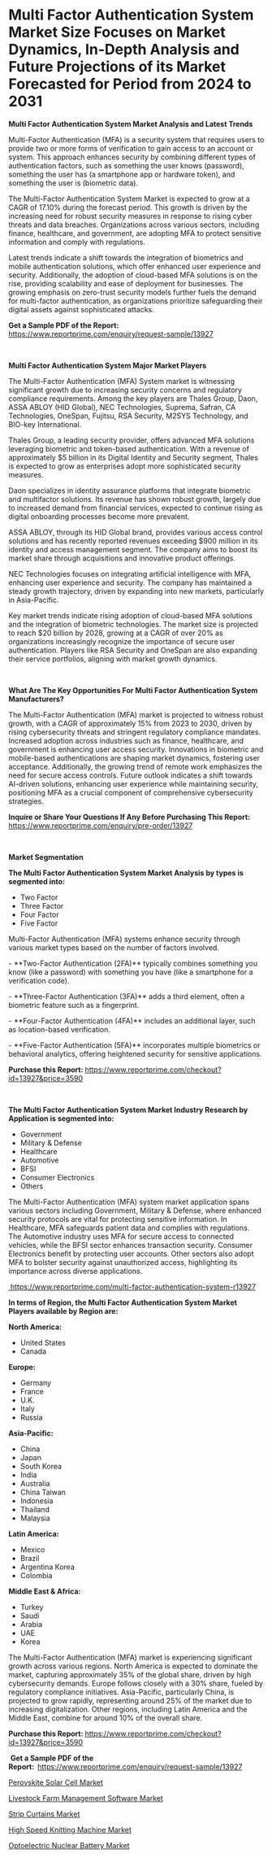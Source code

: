 <p><h1>Multi Factor Authentication System Market Size Focuses on Market Dynamics, In-Depth Analysis and Future Projections of its Market Forecasted for Period from 2024 to 2031</h1></p><p><strong>Multi Factor Authentication System Market Analysis and Latest Trends</strong></p>
<p><p>Multi-Factor Authentication (MFA) is a security system that requires users to provide two or more forms of verification to gain access to an account or system. This approach enhances security by combining different types of authentication factors, such as something the user knows (password), something the user has (a smartphone app or hardware token), and something the user is (biometric data).</p><p>The Multi-Factor Authentication System Market is expected to grow at a CAGR of 17.10% during the forecast period. This growth is driven by the increasing need for robust security measures in response to rising cyber threats and data breaches. Organizations across various sectors, including finance, healthcare, and government, are adopting MFA to protect sensitive information and comply with regulations.</p><p>Latest trends indicate a shift towards the integration of biometrics and mobile authentication solutions, which offer enhanced user experience and security. Additionally, the adoption of cloud-based MFA solutions is on the rise, providing scalability and ease of deployment for businesses. The growing emphasis on zero-trust security models further fuels the demand for multi-factor authentication, as organizations prioritize safeguarding their digital assets against sophisticated attacks.</p></p>
<p><strong>Get a Sample PDF of the Report:&nbsp;</strong> <a href="https://www.reportprime.com/enquiry/request-sample/13927?utm_campaign=1783&utm_medium=2&utm_source=Github&utm_content=ia&utm_term=18102024&utm_id=multi-factor-authentication-system">https://www.reportprime.com/enquiry/request-sample/13927</a></p>
<p>&nbsp;</p>
<p><strong>Multi Factor Authentication System Major Market Players</strong></p>
<p><p>The Multi-Factor Authentication (MFA) System market is witnessing significant growth due to increasing security concerns and regulatory compliance requirements. Among the key players are Thales Group, Daon, ASSA ABLOY (HID Global), NEC Technologies, Suprema, Safran, CA Technologies, OneSpan, Fujitsu, RSA Security, M2SYS Technology, and BIO-key International.</p><p>Thales Group, a leading security provider, offers advanced MFA solutions leveraging biometric and token-based authentication. With a revenue of approximately $5 billion in its Digital Identity and Security segment, Thales is expected to grow as enterprises adopt more sophisticated security measures.</p><p>Daon specializes in identity assurance platforms that integrate biometric and multifactor solutions. Its revenue has shown robust growth, largely due to increased demand from financial services, expected to continue rising as digital onboarding processes become more prevalent.</p><p>ASSA ABLOY, through its HID Global brand, provides various access control solutions and has recently reported revenues exceeding $900 million in its identity and access management segment. The company aims to boost its market share through acquisitions and innovative product offerings.</p><p>NEC Technologies focuses on integrating artificial intelligence with MFA, enhancing user experience and security. The company has maintained a steady growth trajectory, driven by expanding into new markets, particularly in Asia-Pacific.</p><p>Key market trends indicate rising adoption of cloud-based MFA solutions and the integration of biometric technologies. The market size is projected to reach $20 billion by 2028, growing at a CAGR of over 20% as organizations increasingly recognize the importance of secure user authentication. Players like RSA Security and OneSpan are also expanding their service portfolios, aligning with market growth dynamics.</p></p>
<p>&nbsp;</p>
<p><strong>What Are The Key Opportunities For Multi Factor Authentication System Manufacturers?</strong></p>
<p><p>The Multi-Factor Authentication (MFA) market is projected to witness robust growth, with a CAGR of approximately 15% from 2023 to 2030, driven by rising cybersecurity threats and stringent regulatory compliance mandates. Increased adoption across industries such as finance, healthcare, and government is enhancing user access security. Innovations in biometric and mobile-based authentications are shaping market dynamics, fostering user acceptance. Additionally, the growing trend of remote work emphasizes the need for secure access controls. Future outlook indicates a shift towards AI-driven solutions, enhancing user experience while maintaining security, positioning MFA as a crucial component of comprehensive cybersecurity strategies.</p></p>
<p><strong>Inquire or Share Your Questions If Any Before Purchasing This Report:</strong> <a href="https://www.reportprime.com/enquiry/pre-order/13927?utm_campaign=1783&utm_medium=2&utm_source=Github&utm_content=ia&utm_term=18102024&utm_id=multi-factor-authentication-system">https://www.reportprime.com/enquiry/pre-order/13927</a></p>
<p>&nbsp;</p>
<p><strong>Market Segmentation</strong></p>
<p><strong>The Multi Factor Authentication System Market Analysis by types is segmented into:</strong></p>
<p><ul><li>Two Factor</li><li>Three Factor</li><li>Four Factor</li><li>Five Factor</li></ul></p>
<p><p>Multi-Factor Authentication (MFA) systems enhance security through various market types based on the number of factors involved. </p><p>- **Two-Factor Authentication (2FA)** typically combines something you know (like a password) with something you have (like a smartphone for a verification code).</p><p>- **Three-Factor Authentication (3FA)** adds a third element, often a biometric feature such as a fingerprint.</p><p>- **Four-Factor Authentication (4FA)** includes an additional layer, such as location-based verification.</p><p>- **Five-Factor Authentication (5FA)** incorporates multiple biometrics or behavioral analytics, offering heightened security for sensitive applications.</p></p>
<p><strong>Purchase this Report:&nbsp;</strong><a href="https://www.reportprime.com/checkout?id=13927&price=3590&utm_campaign=1783&utm_medium=2&utm_source=Github&utm_content=ia&utm_term=18102024&utm_id=multi-factor-authentication-system">https://www.reportprime.com/checkout?id=13927&price=3590</a></p>
<p>&nbsp;</p>
<p><strong>The Multi Factor Authentication System Market Industry Research by Application is segmented into:</strong></p>
<p><ul><li>Government</li><li>Military & Defense</li><li>Healthcare</li><li>Automotive</li><li>BFSI</li><li>Consumer Electronics</li><li>Others</li></ul></p>
<p><p>The Multi-Factor Authentication (MFA) system market application spans various sectors including Government, Military & Defense, where enhanced security protocols are vital for protecting sensitive information. In Healthcare, MFA safeguards patient data and complies with regulations. The Automotive industry uses MFA for secure access to connected vehicles, while the BFSI sector enhances transaction security. Consumer Electronics benefit by protecting user accounts. Other sectors also adopt MFA to bolster security against unauthorized access, highlighting its importance across diverse applications.</p></p>
<p><a href="https://www.reportprime.com/multi-factor-authentication-system-r13927?utm_campaign=1783&utm_medium=2&utm_source=Github&utm_content=ia&utm_term=18102024&utm_id=multi-factor-authentication-system">&nbsp;https://www.reportprime.com/multi-factor-authentication-system-r13927</a></p>
<p><strong>In terms of Region, the Multi Factor Authentication System Market Players available by Region are:</strong></p>
<p>
    <p> <strong> North America: </strong>
        <ul>
            <li>United States</li>
            <li>Canada</li>
        </ul>
        </p> 
    <p> <strong> Europe: </strong>
        <ul>
            <li>Germany</li>
            <li>France</li>
            <li>U.K.</li>
            <li>Italy</li>
            <li>Russia</li>
        </ul>
        </p> 
    <p> <strong> Asia-Pacific: </strong>
        <ul>
            <li>China</li>
            <li>Japan</li>
            <li>South Korea</li>
            <li>India</li>
            <li>Australia</li>
            <li>China Taiwan</li>
            <li>Indonesia</li>
            <li>Thailand</li>
            <li>Malaysia</li>
        </ul>
        </p> 
    <p> <strong> Latin America: </strong>
        <ul>
            <li>Mexico</li>
            <li>Brazil</li>
            <li>Argentina Korea</li>
            <li>Colombia</li>
        </ul>
        </p> 
    <p> <strong> Middle East & Africa: </strong>
        <ul>
            <li>Turkey</li>
            <li>Saudi</li>
            <li>Arabia</li>
            <li>UAE</li>
            <li>Korea</li>
        </ul>
    </p>
    </p>
<p><p>The Multi-Factor Authentication (MFA) market is experiencing significant growth across various regions. North America is expected to dominate the market, capturing approximately 35% of the global share, driven by high cybersecurity demands. Europe follows closely with a 30% share, fueled by regulatory compliance initiatives. Asia-Pacific, particularly China, is projected to grow rapidly, representing around 25% of the market due to increasing digitalization. Other regions, including Latin America and the Middle East, combine for around 10% of the overall share.</p></p>
<p><strong>Purchase this Report: </strong><a href="https://www.reportprime.com/checkout?id=13927&price=3590&utm_campaign=1783&utm_medium=2&utm_source=Github&utm_content=ia&utm_term=18102024&utm_id=multi-factor-authentication-system">https://www.reportprime.com/checkout?id=13927&price=3590</a></p>
<p>&nbsp;<strong>Get a Sample PDF of the Report:&nbsp;&nbsp;</strong><a href="https://www.reportprime.com/enquiry/request-sample/13927?utm_campaign=1783&utm_medium=2&utm_source=Github&utm_content=ia&utm_term=18102024&utm_id=multi-factor-authentication-system">https://www.reportprime.com/enquiry/request-sample/13927</a></p>
<p><strong></strong></p>
<p><p><a href="https://www.linkedin.com/pulse/perovskite-solar-cell-market-essentials-key-players-demand-w1koe?utm_campaign=1783&utm_medium=2&utm_source=Github&utm_content=ia&utm_term=18102024&utm_id=multi-factor-authentication-system">Perovskite Solar Cell Market</a></p><p><a href="https://github.com/pinesamshigoz/Market-Research-Report-List-1/blob/main/livestock-farm-management-software-market.md?utm_campaign=1783&utm_medium=2&utm_source=Github&utm_content=ia&utm_term=18102024&utm_id=multi-factor-authentication-system">Livestock Farm Management Software Market</a></p><p><a href="https://www.linkedin.com/pulse/strip-curtains-market-global-regional-analysis-focus-ii82f?utm_campaign=1783&utm_medium=2&utm_source=Github&utm_content=ia&utm_term=18102024&utm_id=multi-factor-authentication-system">Strip Curtains Market</a></p><p><a href="https://www.linkedin.com/pulse/emerging-trends-high-speed-knitting-machine-market-detailed-d1gof?utm_campaign=1783&utm_medium=2&utm_source=Github&utm_content=ia&utm_term=18102024&utm_id=multi-factor-authentication-system">High Speed Knitting Machine Market</a></p><p><a href="https://www.linkedin.com/pulse/emerging-optoelectric-nuclear-battery-market-opportunities-xjtee?utm_campaign=1783&utm_medium=2&utm_source=Github&utm_content=ia&utm_term=18102024&utm_id=multi-factor-authentication-system">Optoelectric Nuclear Battery Market</a></p></p>